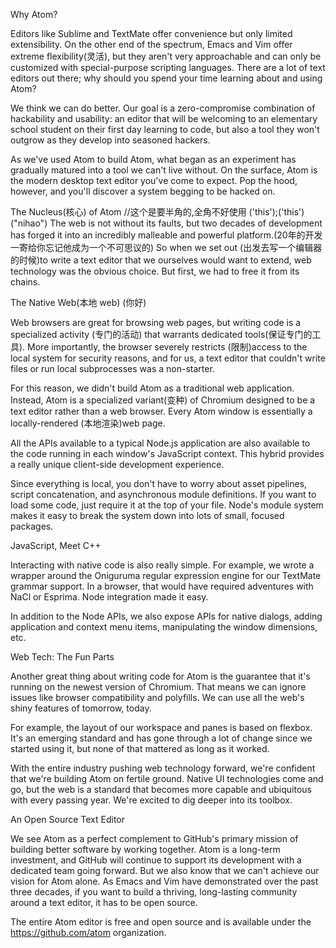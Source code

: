 Why Atom?

Editors like Sublime and TextMate offer convenience but only limited extensibility. On the other end of the spectrum, Emacs and Vim offer extreme flexibility(灵活), but they aren't very approachable and can only be customized with special-purpose scripting languages.
There are a lot of text editors out there; why should you spend your time learning about and using Atom?


We think we can do better. Our goal is a zero-compromise combination of hackability and usability: an editor that will be welcoming to an elementary school student on their first day learning to code, but also a tool they won't outgrow as they develop into seasoned hackers.

As we've used Atom to build Atom, what began as an experiment has gradually matured into a tool we can't live without. On the surface, Atom is the modern desktop text editor you've come to expect. Pop the hood, however, and you'll discover a system begging to be hacked on.

The Nucleus(核心) of Atom
//这个是要半角的,全角不好使用
('this');('this')  
("nihao")
The web is not without its faults, but two decades of development has forged it into an incredibly malleable and powerful platform.(20年的开发一寄给你忘记他成为一个不可思议的) So when we set out (出发去写一个编辑器的时候)to write a text editor that we ourselves would want to extend, web technology was the obvious choice. But first, we had to free it from its chains.

The Native Web(本地 web)
(你好)

Web browsers are great for browsing web pages, but writing code is a specialized activity (专门的活动) that warrants dedicated tools(保证专门的工具). More importantly, the browser severely restricts (限制)access to the local system for security reasons, and for us, a text editor that couldn't write files or run local subprocesses was a non-starter.

For this reason, we didn't build Atom as a traditional web application. Instead, Atom is a specialized variant(变种) of Chromium designed to be a text editor rather than a web browser. Every Atom window is essentially a locally-rendered (本地渲染)web page.

All the APIs available to a typical Node.js application are also available to the code running in each window's JavaScript context. This hybrid provides a really unique client-side development experience.

Since everything is local, you don't have to worry about asset pipelines, script concatenation, and asynchronous module definitions. If you want to load some code, just require it at the top of your file. Node's module system makes it easy to break the system down into lots of small, focused packages.

JavaScript, Meet C++

Interacting with native code is also really simple. For example, we wrote a wrapper around the Oniguruma regular expression engine for our TextMate grammar support. In a browser, that would have required adventures with NaCl or Esprima. Node integration made it easy.

In addition to the Node APIs, we also expose APIs for native dialogs, adding application and context menu items, manipulating the window dimensions, etc.

Web Tech: The Fun Parts

Another great thing about writing code for Atom is the guarantee that it's running on the newest version of Chromium. That means we can ignore issues like browser compatibility and polyfills. We can use all the web's shiny features of tomorrow, today.

For example, the layout of our workspace and panes is based on flexbox. It's an emerging standard and has gone through a lot of change since we started using it, but none of that mattered as long as it worked.

With the entire industry pushing web technology forward, we're confident that we're building Atom on fertile ground. Native UI technologies come and go, but the web is a standard that becomes more capable and ubiquitous with every passing year. We're excited to dig deeper into its toolbox.

An Open Source Text Editor

We see Atom as a perfect complement to GitHub's primary mission of building better software by working together. Atom is a long-term investment, and GitHub will continue to support its development with a dedicated team going forward. But we also know that we can't achieve our vision for Atom alone. As Emacs and Vim have demonstrated over the past three decades, if you want to build a thriving, long-lasting community around a text editor, it has to be open source.

The entire Atom editor is free and open source and is available under the https://github.com/atom organization.
